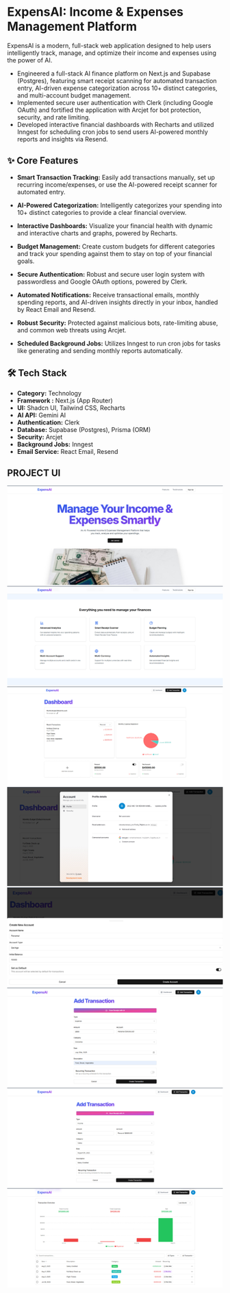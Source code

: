 # ExpensAI: Income & Expenses Management Platform

ExpensAI is a modern, full-stack web application designed to help users intelligently track, manage, and optimize their income and expenses using the power of AI.

* Engineered a full-stack AI finance platform on Next.js and Supabase (Postgres), featuring smart receipt scanning for automated transaction entry, AI-driven expense categorization across 10+ distinct categories, and multi-account budget management.
* Implemented secure user authentication with Clerk (including Google OAuth) and fortified the application with Arcjet for bot protection, security, and rate limiting.
* Developed interactive financial dashboards with Recharts and utilized Inngest for scheduling cron jobs to send users AI-powered monthly reports and insights via Resend.


## ✨ Core Features
* **Smart Transaction Tracking:** Easily add transactions manually, set up recurring income/expenses, or use the AI-powered receipt scanner for automated entry.
* **AI-Powered Categorization:** Intelligently categorizes your spending into 10+ distinct categories to provide a clear financial overview.

* **Interactive Dashboards:** Visualize your financial health with dynamic and interactive charts and graphs, powered by Recharts.
* **Budget Management:** Create custom budgets for different categories and track your spending against them to stay on top of your financial goals.
* **Secure Authentication:** Robust and secure user login system with passwordless and Google OAuth options, powered by Clerk.
* **Automated Notifications:** Receive transactional emails, monthly spending reports, and AI-driven insights directly in your inbox, handled by React Email and Resend.
* **Robust Security:** Protected against malicious bots, rate-limiting abuse, and common web threats using Arcjet.
* **Scheduled Background Jobs:** Utilizes Inngest to run cron jobs for tasks like generating and sending monthly reports automatically.

## 🛠️ Tech Stack
* **Category:** Technology
* **Framework :** Next.js (App Router)
* **UI:** Shadcn UI, Tailwind CSS, Recharts
* **AI API:** Gemini AI
* **Authentication:** Clerk
* **Database:** Supabase (Postgres), Prisma (ORM)
* **Security:** Arcjet
* **Background Jobs:** Inngest
* **Email Service:** React Email, Resend

## PROJECT UI
![App UI - Landing Page](public/ui-images/landing_page.jpg)
![App UI - Features](public/ui-images/features.jpg)
![App UI - Dashboard](public/ui-images/dashboard.jpg)
![App UI - User Authentication](public/ui-images/user_authentication.jpg)
![App UI - Create Account](public/ui-images/create_account.jpg)
![App UI - Add Transaction Expense](public/ui-images/add_transaction_expense.jpg)
![App UI - Add Transaction Income](public/ui-images/add_transaction_income.jpg)
![App UI - Transactions](public/ui-images/transactions.jpg)
